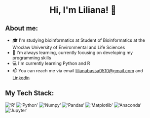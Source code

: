 
<h1 align="center">Hi, I'm Liliana! 👋</h1>

## About me:
- 🎓 I'm studying bioinformatics at Student of Bioinformatics at the Wrocław University of Environmental and Life Sciences
- 🌱 I'm always learning, currently focusing on developing my programming skills
- 💻 I'm currently learning Python and R
- 📫 You can reach me via email lilianabassa0510@gmail.com and [Linkedin](https://www.linkedin.com/in/liliana-bassa-79696a298/)

## My Tech Stack:
<p align='left' > 
  <img src ='https://img.shields.io/badge/r-%23276DC3.svg?style=for-the-badge&logo=r&logoColor=white' alt = ‘R’>
  <img src ='https://img.shields.io/badge/python-3670A0?style=for-the-badge&logo=python&logoColor=ffdd54' alt = ‘Python’>
  <img src ='https://img.shields.io/badge/numpy-%23013243.svg?style=for-the-badge&logo=numpy&logoColor=white' alt = ‘Numpy’>
  <img src ='https://img.shields.io/badge/pandas-%23150458.svg?style=for-the-badge&logo=pandas&logoColor=white' alt = ‘Pandas’>
  <img src ='https://img.shields.io/badge/Matplotlib-%23013243.svg?style=for-the-badge&logo=Matplotlib&logoColor=white' alt = ‘Matplotlib’>
  <img src ='https://img.shields.io/badge/Anaconda-%2344A833.svg?style=for-the-badge&logo=anaconda&logoColor=white' alt = ‘Anaconda’>
  <img src ='https://img.shields.io/badge/Jupyter-F37626.svg?&style=for-the-badge&logo=Jupyter&logoColor=white' alt = ‘Jupyter’>
</p>
